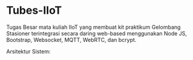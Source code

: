 # Tubes-IIoT
Tugas Besar mata kuliah IIoT yang membuat kit praktikum Gelombang Stasioner terintegrasi secara daring web-based menggunakan Node JS, Bootstrap, Websocket, MQTT, WebRTC, dan bcrypt.

Arsitektur Sistem:

